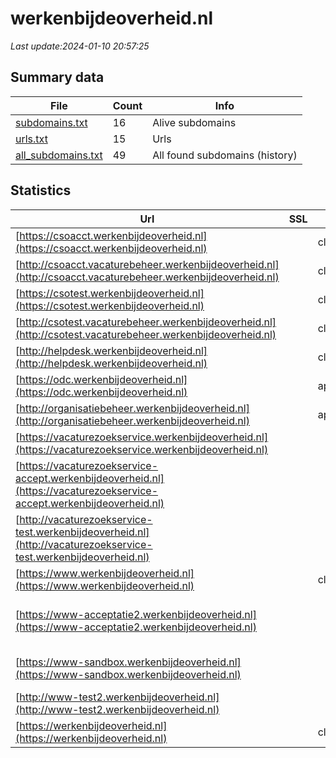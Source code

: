 # werkenbijdeoverheid.nl
*Last update:2024-01-10 20:57:25*
## Summary data
| File       | Count | Info |
|------------|-------|------|
|[subdomains.txt](/data/werkenbijdeoverheid/subdomains.txt)|16|Alive subdomains|
|[urls.txt](/data/werkenbijdeoverheid/urls.txt)|15|Urls|
|[all_subdomains.txt](/data/werkenbijdeoverheid/all_subdomains.txt)|49|All found subdomains (history)|
## Statistics
| Url | SSL | Server | Cookie | HSTS | CSP | XFO | XXP | RP | Tech |
|------------|-------|------|------|------|------|------|------|------|------|
|[https://csoacct.werkenbijdeoverheid.nl](https://csoacct.werkenbijdeoverheid.nl)| |cloudflare|:warning: |:white_check_mark: | | | | |:white_check_mark: |Basic Cloudflare HST...|
|[http://csoacct.vacaturebeheer.werkenbijdeoverheid.nl](http://csoacct.vacaturebeheer.werkenbijdeoverheid.nl)| |cloudflare| | | |:white_check_mark: | |:white_check_mark: |Cloudflare|
|[https://csotest.werkenbijdeoverheid.nl](https://csotest.werkenbijdeoverheid.nl)| |cloudflare|:warning: |:white_check_mark: | | | | |:white_check_mark: |Basic Cloudflare HST...|
|[http://csotest.vacaturebeheer.werkenbijdeoverheid.nl](http://csotest.vacaturebeheer.werkenbijdeoverheid.nl)| |cloudflare| | | |:white_check_mark: | |:white_check_mark: |Cloudflare|
|[http://helpdesk.werkenbijdeoverheid.nl](http://helpdesk.werkenbijdeoverheid.nl)| |cloudflare|:warning: |:white_check_mark: | | |:white_check_mark: |:white_check_mark: |:white_check_mark: ||
|[https://odc.werkenbijdeoverheid.nl](https://odc.werkenbijdeoverheid.nl)| |apache|:warning: |:white_check_mark: | | |:white_check_mark: | |:white_check_mark: |Apache HTTP Server H...|
|[http://organisatiebeheer.werkenbijdeoverheid.nl](http://organisatiebeheer.werkenbijdeoverheid.nl)| |apache|:warning: |:white_check_mark: | | | | |:white_check_mark: ||
|[https://vacaturezoekservice.werkenbijdeoverheid.nl](https://vacaturezoekservice.werkenbijdeoverheid.nl)| | | |:white_check_mark: | | | | |:white_check_mark: |HSTS|
|[https://vacaturezoekservice-accept.werkenbijdeoverheid.nl](https://vacaturezoekservice-accept.werkenbijdeoverheid.nl)| | | | | | | |:white_check_mark: ||
|[http://vacaturezoekservice-test.werkenbijdeoverheid.nl](http://vacaturezoekservice-test.werkenbijdeoverheid.nl)| | | | | | | |:white_check_mark: ||
|[https://www.werkenbijdeoverheid.nl](https://www.werkenbijdeoverheid.nl)| |cloudflare|:warning: |:white_check_mark: | | |:white_check_mark: |:white_check_mark: |:white_check_mark: |Bloomreach Cloudflar...|
|[https://www-acceptatie2.werkenbijdeoverheid.nl](https://www-acceptatie2.werkenbijdeoverheid.nl)| | | | | | | |:white_check_mark: |Apache HTTP Server H...|
|[https://www-sandbox.werkenbijdeoverheid.nl](https://www-sandbox.werkenbijdeoverheid.nl)| | | | | | | |:white_check_mark: |Apache HTTP Server B...|
|[http://www-test2.werkenbijdeoverheid.nl](http://www-test2.werkenbijdeoverheid.nl)| | | | | | | |:white_check_mark: ||
|[https://werkenbijdeoverheid.nl](https://werkenbijdeoverheid.nl)| |cloudflare|:warning: |:white_check_mark: | | |:white_check_mark: |:white_check_mark: |:white_check_mark: |Cloudflare HSTS|